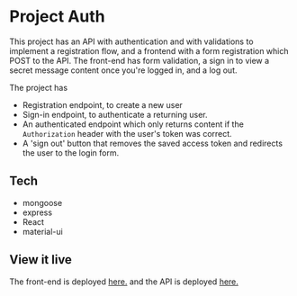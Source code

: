 # Project Auth

This project has an API with authentication and with validations to implement a registration flow, and a frontend with a form registration which POST to the API. The front-end has form validation, a sign in to view a secret message content once you're logged in, and a log out.

The project has
* Registration endpoint, to create a new user
* Sign-in endpoint, to authenticate a returning user.
* An authenticated endpoint which only returns content if the `Authorization` header with the user's token was correct.
* A 'sign out' button that removes the saved access token and redirects the user to the login form.

## Tech
* mongoose
* express
* React
* material-ui


## View it live
The front-end is deployed <a href="https://sharp-williams-edfe22.netlify.app">here.</a> and the API is deployed <a href="https://the-secret.herokuapp.com">here.</a>